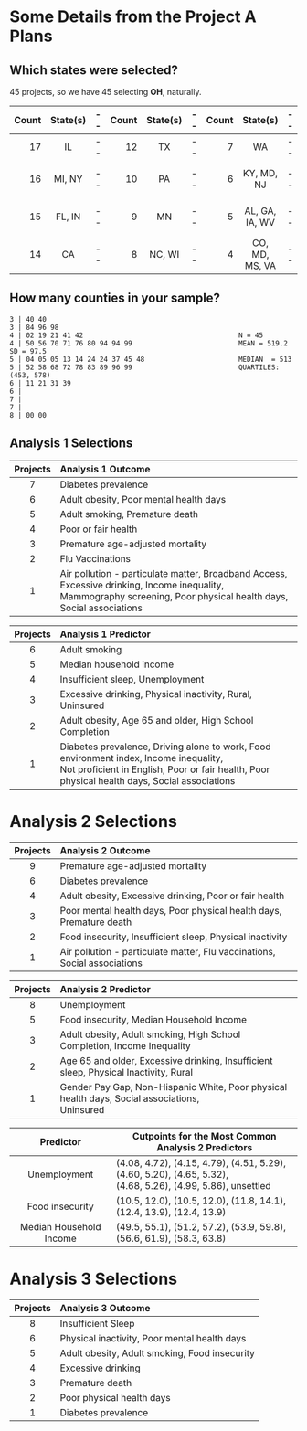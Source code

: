 # Some Details from the Project A Plans

## Which states were selected?

45 projects, so we have 45 selecting **OH**, naturally.

Count | State(s) | -- | Count | State(s) | -- | Count | State(s) | -- | Count | State(s)
----: | :-----: | -- | ----: | :-----: | -- | ----: | :-----: | -- | ----: | :-----: 
17 | IL | -- | 12 | TX | -- | 7 | WA | -- | 3 | KS, TN
16 | MI, NY | -- | 10 | PA | -- | 6 | KY, MD, NJ | -- | 2 | AR, ID, OR, SC, WY
15 | FL, IN | -- | 9 | MN | -- | 5 | AL, GA, IA, WV | -- | 1 | ND, NE, NM, OK, UT
14 | CA | -- | 8 | NC, WI | -- | 4 | CO, MD, MS, VA | -- | 0 | MT, SD

## How many counties in your sample?

```
3 | 40 40 
3 | 84 96 98
4 | 02 19 21 41 42                                      N = 45
4 | 50 56 70 71 76 80 94 94 99                          MEAN = 519.2 SD = 97.5
5 | 04 05 05 13 14 24 24 37 45 48                       MEDIAN  = 513
5 | 52 58 68 72 78 83 89 96 99                          QUARTILES: (453, 578)
6 | 11 21 31 39
6 |
7 | 
7 |
8 | 00 00
```

## Analysis 1 Selections 

Projects | Analysis 1 Outcome
:-: | :--------------------------------------------------------------------------------------------
7 | Diabetes prevalence
6 | Adult obesity, Poor mental health days
5 | Adult smoking, Premature death
4 | Poor or fair health
3 | Premature age-adjusted mortality
2 | Flu Vaccinations
1 | Air pollution - particulate matter, Broadband Access, Excessive drinking, Income inequality, <br /> Mammography screening, Poor physical health days, Social associations

Projects | Analysis 1 Predictor
:-: | :--------------------------------------------------------------------------------------------
6 | Adult smoking
5 | Median household income
4 | Insufficient sleep, Unemployment
3 | Excessive drinking, Physical inactivity, Rural, Uninsured
2 | Adult obesity, Age 65 and older, High School Completion
1 | Diabetes prevalence, Driving alone to work, Food environment index, Income inequality, <br /> Not proficient in English, Poor or fair health, Poor physical health days, Social associations

# Analysis 2 Selections

Projects | Analysis 2 Outcome
:-: | :--------------------------------------------------------------------------------------------
9 | Premature age-adjusted mortality
6 | Diabetes prevalence
4 | Adult obesity, Excessive drinking, Poor or fair health
3 | Poor mental health days, Poor physical health days, Premature death
2 | Food insecurity, Insufficient sleep, Physical inactivity
1 | Air pollution - particulate matter, Flu vaccinations, Social associations

Projects | Analysis 2 Predictor
:-: | :--------------------------------------------------------------------------------------------
8 | Unemployment
5 | Food insecurity, Median Household Income
3 | Adult obesity, Adult smoking, High School Completion, Income Inequality
2 | Age 65 and older, Excessive drinking, Insufficient sleep, Physical Inactivity, Rural
1 | Gender Pay Gap, Non-Hispanic White, Poor physical health days, Social associations, <br /> Uninsured

Predictor | Cutpoints for the Most Common Analysis 2 Predictors
:------------------: | -------------------------------------------------------------------------
Unemployment | (4.08, 4.72), (4.15, 4.79), (4.51, 5.29),  (4.60, 5.20), (4.65, 5.32), <br /> (4.68, 5.26), (4.99, 5.86), unsettled
Food insecurity | (10.5, 12.0), (10.5, 12.0), (11.8, 14.1), (12.4, 13.9), (12.4, 13.9)
Median Household Income | (49.5, 55.1), (51.2, 57.2), (53.9, 59.8), (56.6, 61.9), (58.3, 63.8)

# Analysis 3 Selections

Projects | Analysis 3 Outcome
:-: | :--------------------------------------------------------------------------------------------
8 | Insufficient Sleep
6 | Physical inactivity, Poor mental health days
5 | Adult obesity, Adult smoking, Food insecurity
4 | Excessive drinking
3 | Premature death
2 | Poor physical health days
1 | Diabetes prevalence
